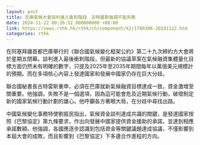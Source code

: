 ```yaml
---
layout: post
title: 巴庫氣候大會談判進入衝刺階段　古特雷斯強調不能失敗
date: 2024-11-22 00:26:52.000000000 +08:00
link: https://news.rthk.hk/rthk/ch/component/k2/1780306-20241122.htm
categories: rthk
---
```


在阿塞拜疆首都巴庫舉行的《聯合國氣候變化框架公約》第二十九次締約方大會將於星期五閉幕。談判進入最後衝刺階段，但最新的協議草案在氣候融資集體量化目標方面仍然未有明確的數字，只提及2025年至2035年期間每年以萬億美元規模計的預期。而在多項核心內容上發達國家和發展中國家仍存在巨大分歧。

聯合國秘書長古特雷斯重申，必須在巴庫就新氣候融資目標達成一致，資金激增至關重要。他強調，失敗不是一個選項，因為這可能會危及近期氣候行動，破壞制定新的國家氣候行動計劃的雄心。他呼籲各方著眼大局，在分歧中尋找出路。

中國氣候變化事務特使劉振民指出，氣候資金談判達成共識的關鍵，是發達國家按照《巴黎協定》第九條要求，作出向發展中國家提供資金援助的承諾，並達到相應承諾數額。他強調，各國應逐步認識到包括資金等關鍵議題達成協議，不僅影響到本屆大會的成敗，而且影響到《巴黎協定》下多邊合作進程的方向。
